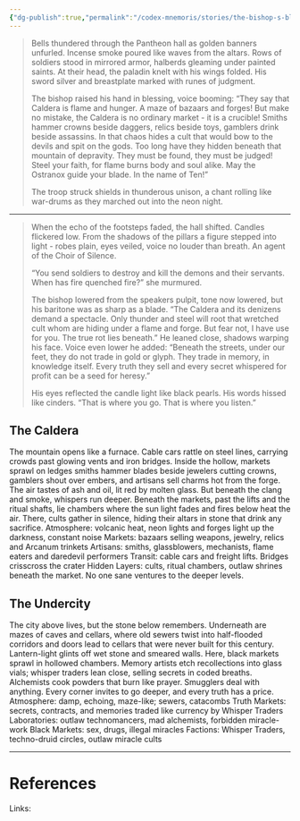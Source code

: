 ```yaml
---
{"dg-publish":true,"permalink":"/codex-mnemoris/stories/the-bishop-s-blessing/","tags":["#PKM","#Atlantis"],"created":"2025-09-08T09:21:22.278+03:00","updated":"2025-09-13T14:53:27.671+03:00"}
---
```


> Bells thundered through the Pantheon hall as golden banners unfurled. Incense smoke poured like waves from the altars. Rows of soldiers stood in mirrored armor, halberds gleaming under painted saints. At their head, the paladin knelt with his wings folded. His sword silver and breastplate marked with runes of judgment.
> 
> The bishop raised his hand in blessing, voice booming: “They say that Caldera is flame and hunger. A maze of bazaars and forges! But make no mistake, the Caldera is no ordinary market - it is a crucible! Smiths hammer crowns beside daggers, relics beside toys, gamblers drink beside assassins. In that chaos hides a cult that would bow to the devils and spit on the gods. Too long have they hidden beneath that mountain of depravity. They must be found, they must be judged! Steel your faith, for flame burns body and soul alike. May the Ostranox guide your blade. In the name of Ten!”
> 
> The troop struck shields in thunderous unison, a chant rolling like war-drums as they marched out into the neon night.

---

> When the echo of the footsteps faded, the hall shifted. Candles flickered low. From the shadows of the pillars a figure stepped into light - robes plain, eyes veiled, voice no louder than breath. An agent of the Choir of Silence.
> 
> “You send soldiers to destroy and kill the demons and their servants. When has fire quenched fire?” she murmured.
> 
> The bishop lowered from the speakers pulpit, tone now lowered, but his baritone was as sharp as a blade. “The Caldera and its denizens demand a spectacle. Only thunder and steel will root that wretched cult whom are hiding under a flame and forge. But fear not, I have use for you. The true rot lies beneath.” He leaned close, shadows warping his face. Voice even lower he added: “Beneath the streets, under our feet, they do not trade in gold or glyph. They trade in memory, in knowledge itself. Every truth they sell and every secret whispered for profit can be a seed for heresy.”
> 
> His eyes reflected the candle light like black pearls. His words hissed like cinders. “That is where you go. That is where you listen.”

## The Caldera

The mountain opens like a furnace. Cable cars rattle on steel lines, carrying crowds past glowing vents and iron bridges. Inside the hollow, markets sprawl on ledges smiths hammer blades beside jewelers cutting crowns, gamblers shout over embers, and artisans sell charms hot from the forge. The air tastes of ash and oil, lit red by molten glass. But beneath the clang and smoke, whispers run deeper. Beneath the markets, past the lifts and the ritual shafts, lie chambers where the sun light fades and fires below heat the air. There, cults gather in silence, hiding their altars in stone that drink any sacrifice. Atmosphere: volcanic heat, neon lights and forges light up the darkness, constant noise Markets: bazaars selling weapons, jewelry, relics and Arcanum trinkets Artisans: smiths, glassblowers, mechanists, flame eaters and daredevil performers Transit: cable cars and freight lifts. Bridges crisscross the crater Hidden Layers: cults, ritual chambers, outlaw shrines beneath the market. No one sane ventures to the deeper levels.

## The Undercity

The city above lives, but the stone below remembers. Underneath are mazes of caves and cellars, where old sewers twist into half-flooded corridors and doors lead to cellars that were never built for this century. Lantern-light glints off wet stone and smeared walls. Here, black markets sprawl in hollowed chambers. Memory artists etch recollections into glass vials; whisper traders lean close, selling secrets in coded breaths. Alchemists cook powders that burn like prayer. Smugglers deal with anything. Every corner invites to go deeper, and every truth has a price. Atmosphere: damp, echoing, maze-like; sewers, catacombs Truth Markets: secrets, contracts, and memories traded like currency by Whisper Traders Laboratories: outlaw technomancers, mad alchemists, forbidden miracle-work Black Markets: sex, drugs, illegal miracles Factions: Whisper Traders, techno-druid circles, outlaw miracle cults



---
# References

Links: 








